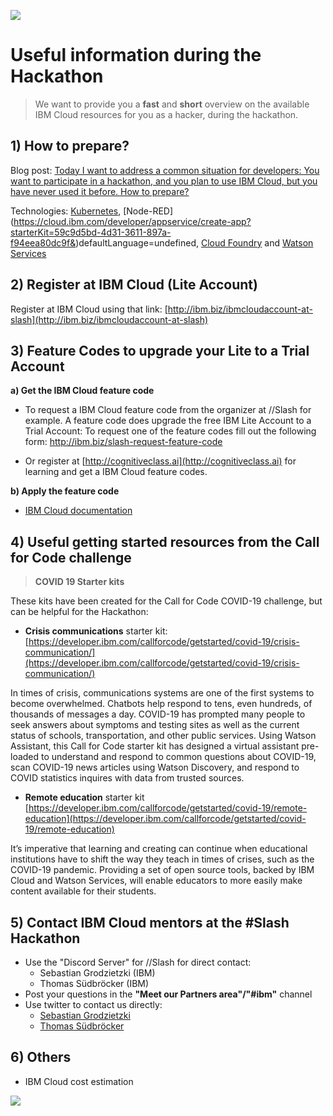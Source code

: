 ![](images/laptop-2557576_1920-hackathon-small.png)

# Useful information during the Hackathon 

> We want to provide you a **fast** and **short** overview on the available IBM Cloud resources for you as a hacker, during the hackathon.

## 1) How to prepare?

Blog post: [Today I want to address a common situation for developers: You want to participate in a hackathon, and you plan to use IBM Cloud, but you have never used it before. How to prepare?](https://suedbroecker.net/2020/09/15/updated-how-to-prepare-for-a-hackathon-with-ibm-cloud/)

Technologies: [Kubernetes](https://cloud.ibm.com/kubernetes/catalog/about?platformType=), [Node-RED] (https://cloud.ibm.com/developer/appservice/create-app?starterKit=59c9d5bd-4d31-3611-897a-f94eea80dc9f&)defaultLanguage=undefined, [Cloud Foundry](https://cloud.ibm.com/cloudfoundry/overview) and [Watson Services](https://cloud.ibm.com/catalog?search=watson#search_results)

## 2) Register at IBM Cloud (Lite Account)

Register at IBM Cloud using that link:
[http://ibm.biz/ibmcloudaccount-at-slash](http://ibm.biz/ibmcloudaccount-at-slash)

## 3) Feature Codes to upgrade your Lite to a Trial Account

**a) Get the IBM Cloud feature code**

* To request a IBM Cloud feature code from the organizer at //Slash for example. A feature code does upgrade the free IBM Lite Account to a Trial Account: To request one of the feature codes fill out the following form: [http://ibm.biz/slash-request-feature-code ](http://ibm.biz/slash-request-feature-code)

* Or register at [http://cognitiveclass.ai](http://cognitiveclass.ai) for learning and get a IBM Cloud feature codes.

**b) Apply the feature code**

* [IBM Cloud documentation](https://cloud.ibm.com/docs/account?topic=account-codes)

## 4) Useful getting started resources from the Call for Code challenge

> **COVID 19 Starter kits**

These kits have been created for the Call for Code COVID-19 challenge, but can be helpful for the Hackathon:

* **Crisis communications** starter kit: [https://developer.ibm.com/callforcode/getstarted/covid-19/crisis-communication/](https://developer.ibm.com/callforcode/getstarted/covid-19/crisis-communication/)

In times of crisis, communications systems are one of the first systems to become overwhelmed. Chatbots help respond to tens, even hundreds, of thousands of messages a day. COVID-19 has prompted many people to seek answers about symptoms and testing sites as well as the current status of schools, transportation, and other public services. Using Watson Assistant, this Call for Code starter kit has designed a virtual assistant pre-loaded to understand and respond to common questions about COVID-19, scan COVID-19 news articles using Watson Discovery, and respond to COVID statistics inquires with data from trusted sources.

* **Remote education** starter kit [https://developer.ibm.com/callforcode/getstarted/covid-19/remote-education](https://developer.ibm.com/callforcode/getstarted/covid-19/remote-education)

It’s imperative that learning and creating can continue when educational institutions have to shift the way they teach in times of crises, such as the COVID-19 pandemic. Providing a set of open source tools, backed by IBM Cloud and Watson Services, will enable educators to more easily make content available for their students.

## 5) Contact IBM Cloud mentors at the #Slash Hackathon

* Use the "Discord Server" for //Slash for direct contact:
    * Sebastian Grodzietzki (IBM)
    * Thomas Südbröcker (IBM)
* Post your questions in the **"Meet our Partners area"/"#ibm"** channel
* Use twitter to contact us directly:
     * [Sebastian Grodzietzki](https://twitter.com/S_Grodzietzki)
     * [Thomas Südbröcker](https://twitter.com/tsuedbroecker)

## 6) Others

* IBM Cloud cost estimation

![](images/cost-estimation.gif)